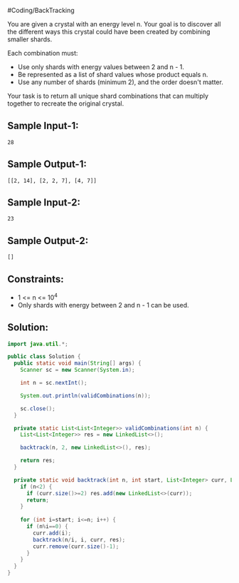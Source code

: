 #Coding/BackTracking 

You are given a crystal with an energy level n. Your goal is to discover all the different ways this crystal could have been created by combining smaller shards.

Each combination must:
- Use only shards with energy values between 2 and n - 1.
- Be represented as a list of shard values whose product equals n.
- Use any number of shards (minimum 2), and the order doesn't matter.

Your task is to return all unique shard combinations that can multiply together to recreate the original crystal.

Sample Input-1:
---------
```
28
```

Sample Output-1:
---------
```
[[2, 14], [2, 2, 7], [4, 7]]
```

Sample Input-2:
----------
```
23
```

Sample Output-2:
---------
```
[]
```

Constraints:
---------
- 1 <= n <= $10^4$
- Only shards with energy between 2 and n - 1 can be used.

## Solution:

```java
import java.util.*;

public class Solution {
  public static void main(String[] args) {
    Scanner sc = new Scanner(System.in);

    int n = sc.nextInt();

    System.out.println(validCombinations(n));

    sc.close();
  }

  private static List<List<Integer>> validCombinations(int n) {
    List<List<Integer>> res = new LinkedList<>();

    backtrack(n, 2, new LinkedList<>(), res);

    return res;
  }

  private static void backtrack(int n, int start, List<Integer> curr, List<List<Integer>> res) {
    if (n<2) {
      if (curr.size()>=2) res.add(new LinkedList<>(curr));
      return;
    }
    
    for (int i=start; i<=n; i++) {
      if (n%i==0) {
        curr.add(i);
        backtrack(n/i, i, curr, res);
        curr.remove(curr.size()-1);
      }
    }
  }
}
```